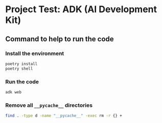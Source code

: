 # Project Test: ADK (AI Development Kit)


## Command to help to run the code

### Install the environment
```bash
poetry install
poetry shell
```

### Run the code
```bash
adk web
```

### Remove all `__pycache__` directories
```bash
find . -type d -name "__pycache__" -exec rm -r {} +
```

